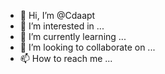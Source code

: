 - 👋 Hi, I’m @Cdaapt
- 👀 I’m interested in ...
- 🌱 I’m currently learning ...
- 💞️ I’m looking to collaborate on ...
- 📫 How to reach me ...

<!---
Cdaapt/Cdaapt is a ✨ special ✨ repository because its `README.md` (this file) appears on your GitHub profile.
You can click the Preview link to take a look at your changes.
--->
